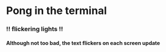 # Pong in the terminal

### !! flickering lights !!
#### Although not too bad, the text flickers on each screen update

